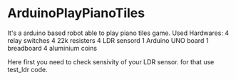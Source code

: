 # ArduinoPlayPianoTiles
It's a arduino based robot able to play piano tiles game.
Used Hardwares:
  4 relay switches
  4 22k resisters
  4 LDR sensord
  1 Arduino UNO board
  1 breadboard
  4 aluminium coins
  
  
Here first you need to check sensivity of your LDR sensor.
for that use test_ldr code.

